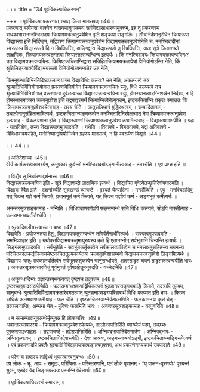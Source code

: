 +++
title = "34 पूर्वविकल्पाधिकरणम्"

+++
॥ पूर्वविकल्पः प्रकरणात् स्यात् क्रिया मानसवत् ॥44॥   
प्रकरणात् बलीयसा वाक्येन नारायणानुवाकस्य सर्वविद्यासाधारण्यमुक्त्तम्, इह तु प्रकरणस्य बाधकाभावान्मनश्चिदादयः क्रियामयक्रत्वनुप्रवेशिन इति शङ्कया सङ्गतिः । सौत्रनिर्देशानुरोधेन क्रियारूपा विद्यारूपा इति निर्दिष्टम्, तद्विवरणं क्रियामयक्रत्वनुप्रवेशेन विद्यामयक्रत्वनुप्रवेशेनेति च, मनश्चिदादीनां स्वरूपस्य विद्यारूपत्वे हि न विप्रतिपत्तिः, अङ्गिद्वारा विद्यारूपत्वे तु विप्रतिपत्तिः, अतः सूत्रे क्रियाशब्दो लाक्षणिकः, क्रियामयक्रत्वङ्गतया क्रियास्तत्सम्बन्धिन्य इत्यर्थः । किं मनश्चिदादयः क्रियामयक्रत्वन्वयिनः? उत विद्यामयक्रत्वन्वयिनः, किमिष्टकचिताग्निद्वारा सन्निहितक्रियामयक्रतावेषां विनियोगोऽस्ति नेति, किं श्रुतिलिङ्गवाक्यैर्विद्यामयक्रतौ विनियोगोऽवगम्यते? उत नेति,

किमनुबन्धादिभिरतिदिष्टफलान्वयाच्च विद्याविधिः कल्प्यः? उत नेति, अकल्प्यत्वे तत्र श्रुत्यादिभिर्विनियोगायोगात् प्रकरणविनियोगेन क्रियामयक्रत्वन्वयिनः स्युः, विधेः कल्प्यत्वे तत्र श्रुत्यादिभिर्विनियोगात् प्रकरणस्य दुर्बलत्वाच्च विद्यामयक्रत्वन्वयिनः स्युः, होमस्थानत्वादग्निशब्देन निर्देशः, न हि होमस्थानमात्रस्य क्रत्वनुप्रवेश इति तद्व्यावृत्त्यर्थं चित्याग्नित्वेनेत्युक्त्तम्, इष्टकचिताग्निः प्रकृतः स्यात्ततः किं क्रियामयक्रत्वनुप्रवेशस्येत्यत्राह - तस्य चेति । क्रतुसन्निधानं बुद्धिस्थत्वम् । सम्पादितानाम् - तथात्वेनानुसंहितानामित्यर्थः, इष्टकचिताग्न्यङ्गकत्वेन मनश्चिदादिनिरपेक्षत्वात् नैषां क्रियामयक्रत्वनुप्रवेश इत्यत्राह - विकल्प्यमाना इति । विद्यारूपाणां क्रियामयक्रत्वनुप्रवेशः कथमित्यत्राह - विद्यारूपाणामपीति । ग्रहः - पात्रविशेषः, तस्य विद्यारूपत्वमुपपादयति । यथेति । विवाक्ये - विगतवाक्ये, यद्वा अविवाक्ये - विविधावाक्यरहिते, मनोनिष्पाद्योपयोगित्वेन ग्रहस्य मानसत्वं; न हि स्वरूपेण विद्यते ॥44॥

।। 44 ।।

॥ अतिदेशाच्च ॥45॥   
वीर्यं कार्यकरत्वसामर्थ्यम्, कमुपकारं कुर्वन्तो मनश्चिदादयोऽङ्गानीत्यत्राह - ततश्चेति । एवं प्राप्त इति ॥

॥ विद्यैव तु निर्धारणाद्दर्शनाच्च ॥46॥   
विद्यारूपक्रत्वन्वयिन इति - सूत्रे विद्याशब्दो लाक्षणिक इत्यर्थः । विद्याचित एवेत्येतच्छ्रुतिरेवोपपादयति । विद्याया हेवैत इति - दशर्नाच्चेति सूत्रखण्डं व्याचष्टे । दृश्यते चेत्यादिना । मनसैष्विति । एषु - मनश्चिदादिषु यत् किञ्च यज्ञे कर्म क्रियते, प्रधानभूतं कर्म क्रियते, यत् किञ्च यज्ञीयं कर्म - अङ्गभूतं कर्मेत्यर्थः ॥

अनन्तरसूत्रशङ्कामाह - नन्विति । विधिपदाश्रवणेऽपि फलसम्बन्धे सति विधिः कल्प्यते, सोऽपि नास्तीत्याह - फलसम्बन्धाप्रतीतेश्चेति ।

॥ श्रुत्यादिबलीयस्त्वाच्च न बाधः ॥47॥   
विद्ययेति - प्रयोजनतया हेतुः, विद्यामयक्रतुसम्बन्धेन तन्निर्वर्तनार्थमित्यर्थः । वाक्यत्वमुपपादयति - समभिव्याहार इति । यथोक्त्तविद्यामयक्रतुमत्पुरुषस्य कृते हि एतानग्नीन् सर्वभूतानि चिन्वन्ति इत्यर्थः । लिङ्गत्वमुपपादयति । सर्वभूतेति - सवर्भूतकर्तृकत्वेन सर्वकालव्यापित्वेन च मनसाऽनुसंहितस्य चयनस्य परिमितकालकर्तृक्रियामयेष्टकचिततुल्यकार्यतया क्रत्वनुप्रवेशासम्भवो विद्यामयक्रत्वनुप्रवेशे लिङ्गमित्यर्थः । विद्यामयः क्रतुः सर्वकालवर्तित्वेन सर्वभूतकर्तृकत्वेन चानुसन्धीयते, अतस्तादृशं चयनं तादृशक्रत्वन्वयीति भावः । अनन्तरसूत्रमवतारयितुं पूर्वमुक्त्तं पूर्वपक्षहेतुमनुवदति - यच्चेदमिति ॥47॥

॥ अनुबन्धादिभ्यः प्रज्ञान्तरपृथक्त्ववत् दृष्टश्च तदुक्त्तम् ॥48॥   
दृष्टश्चानुवादसरूपेष्विति - फलसम्बन्धश्रवणाद्विधिकल्पनं श्रुतहानप्रसङ्गभयाद्धि क्रियते, तदत्रापि तुल्यम्, सानुबन्धैः श्रुत्यादिभिर्विद्यामयक्रतारेवगतत्वात् श्रुतहानप्रसङ्गपरिहारार्थं विधिः कल्प्यत इति भावः । किञ्च अधिकं फलश्रवणमस्तीयाह - फलं चेति । इष्टकचितस्याग्नेर्यत्फलमिति - फलकामनया कृतं चेत् - तत्फलावाप्तिः, अन्यथा चेत् - मुक्त्तिः फलमिति भावः । अनन्तरसूत्रशङ्कामाह - यत्पुनरिति ॥48॥

॥ न सामान्यादप्युपलब्धेर्मृत्युवन्न हि लोकापत्तिः ॥49॥   
अवान्तरव्यापारस्य - क्रियामयक्रत्वनुप्रवेशस्येत्यर्थः, तल्लोकापत्तिरिति व्याख्येयं पदम्, तच्छब्दः पूरकतयाऽध्याहृतः । तद्व्याचष्टे - तद्देशप्राप्तिरिति । अग्निवद्भावातिदेशमात्रेण । अग्निवद्भावः - अग्नितुल्यत्वम् । इष्टकचिताग्निदेशरूपेति - देशः आश्रयः, अङ्गस्याश्रयोऽङ्गी, इष्टकचिताग्न्यङ्गिरूपेत्यर्थः । एवं प्रकरणादपि प्रबलैः श्रुत्यादिभिर्विद्यामयक्रत्वङ्गत्वमुक्त्तम्, अथ प्रकरणेनाप्ययमर्थ उपपाद्यते ॥49॥

॥ परेण च शब्दस्य ताद्विध्यं भूयस्त्वात्त्वनुबन्धः ॥50॥   
एष लोकः - भूः, आपः - समुद्राः, परिश्रिताः - परिस्तरणानि, एतं लोकं पृणानम् - "पृ पालन-पूरणयोः' पूरयन्तं भुवम्, एतदेवं वेद लिङ्गव्यत्ययः एतमग्निं वेदेत्यर्थः ॥50॥

॥ पूर्वविकल्पाधिकरणं समाप्तम् ॥

